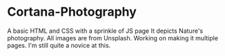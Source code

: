 # Cortana-Photography
A basic HTML and CSS with a sprinkle of JS page
It depicts Nature's photography.
All images are from Unsplash.
Working on making it multiple pages.
I'm still quite a novice at this.
